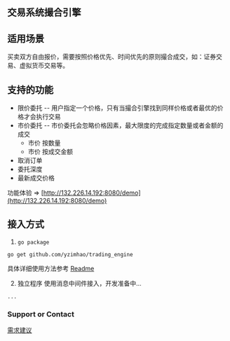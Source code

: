 ## 交易系统撮合引擎

## 适用场景
  买卖双方自由报价，需要按照价格优先、时间优先的原则撮合成交，如：证券交易、虚拟货币交易等。

## 支持的功能
* 限价委托 -- 用户指定一个价格，只有当撮合引擎找到同样价格或者最优的价格才会执行交易
* 市价委托 -- 市价委托会忽略价格因素，最大限度的完成指定数量或者金额的成交
  * 市价 按数量 
  * 市价 按成交金额
* 取消订单
* 委托深度
* 最新成交价格

 功能体验 => [http://132.226.14.192:8080/demo](http://132.226.14.192:8080/demo)

## 接入方式
 1. `go package`
 ```
 go get github.com/yzimhao/trading_engine
 ```
 具体详细使用方法参考 [Readme](https://github.com/yzimhao/trading_engine#readme)


  2. 独立程序
 使用消息中间件接入，开发准备中...
 ```
 ...
 ```

### Support or Contact

[需求建议](https://github.com/yzimhao/trading_engine#%E9%9C%80%E6%B1%82%E8%AE%A8%E8%AE%BA%E8%81%94%E7%B3%BB)
